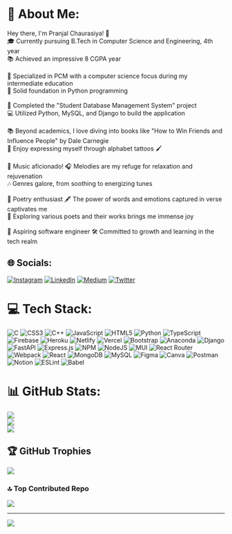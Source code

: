 # 💫 About Me:
Hey there, I'm Pranjal Chaurasiya! 👋<br>🎓 Currently pursuing B.Tech in Computer Science and Engineering, 4th year <br>📚 Achieved an impressive 8 CGPA  year<br><br>📘 Specialized in PCM with a computer science focus during my intermediate education<br>🐍 Solid foundation in Python programming<br><br>🚀 Completed the "Student Database Management System" project<br>💻 Utilized Python, MySQL, and Django to build the application<br><br>📚 Beyond academics, I love diving into books like "How to Win Friends and Influence People" by Dale Carnegie<br>🎨 Enjoy expressing myself through alphabet tattoos 🖌️<br><br>🎵 Music aficionado! 🎧 Melodies are my refuge for relaxation and rejuvenation<br>🎶 Genres galore, from soothing to energizing tunes<br><br>📜 Poetry enthusiast 🖋️ The power of words and emotions captured in verse captivates me<br>🌟 Exploring various poets and their works brings me immense joy<br><br>🌌 Aspiring software engineer 🛠️ Committed to growth and learning in the tech realm


## 🌐 Socials:
[![Instagram](https://img.shields.io/badge/Instagram-%23E4405F.svg?logo=Instagram&logoColor=white)](https://instagram.com/https://www.instagram.com/i_a_m_heart_hacker/) [![LinkedIn](https://img.shields.io/badge/LinkedIn-%230077B5.svg?logo=linkedin&logoColor=white)](https://linkedin.com/in/https://www.linkedin.com/in/pranjal-chaurasiya-81989419b/) [![Medium](https://img.shields.io/badge/Medium-12100E?logo=medium&logoColor=white)](https://medium.com/@https://medium.com/@pranjalchaurasiya8574) [![Twitter](https://img.shields.io/badge/Twitter-%231DA1F2.svg?logo=Twitter&logoColor=white)](https://twitter.com/https://twitter.com/PranjalChaura20) 

# 💻 Tech Stack:
![C](https://img.shields.io/badge/c-%2300599C.svg?style=for-the-badge&logo=c&logoColor=white) ![CSS3](https://img.shields.io/badge/css3-%231572B6.svg?style=for-the-badge&logo=css3&logoColor=white) ![C++](https://img.shields.io/badge/c++-%2300599C.svg?style=for-the-badge&logo=c%2B%2B&logoColor=white) ![JavaScript](https://img.shields.io/badge/javascript-%23323330.svg?style=for-the-badge&logo=javascript&logoColor=%23F7DF1E) ![HTML5](https://img.shields.io/badge/html5-%23E34F26.svg?style=for-the-badge&logo=html5&logoColor=white) ![Python](https://img.shields.io/badge/python-3670A0?style=for-the-badge&logo=python&logoColor=ffdd54) ![TypeScript](https://img.shields.io/badge/typescript-%23007ACC.svg?style=for-the-badge&logo=typescript&logoColor=white) ![Firebase](https://img.shields.io/badge/firebase-%23039BE5.svg?style=for-the-badge&logo=firebase) ![Heroku](https://img.shields.io/badge/heroku-%23430098.svg?style=for-the-badge&logo=heroku&logoColor=white) ![Netlify](https://img.shields.io/badge/netlify-%23000000.svg?style=for-the-badge&logo=netlify&logoColor=#00C7B7) ![Vercel](https://img.shields.io/badge/vercel-%23000000.svg?style=for-the-badge&logo=vercel&logoColor=white) ![Bootstrap](https://img.shields.io/badge/bootstrap-%23563D7C.svg?style=for-the-badge&logo=bootstrap&logoColor=white) ![Anaconda](https://img.shields.io/badge/Anaconda-%2344A833.svg?style=for-the-badge&logo=anaconda&logoColor=white) ![Django](https://img.shields.io/badge/django-%23092E20.svg?style=for-the-badge&logo=django&logoColor=white) ![FastAPI](https://img.shields.io/badge/FastAPI-005571?style=for-the-badge&logo=fastapi) ![Express.js](https://img.shields.io/badge/express.js-%23404d59.svg?style=for-the-badge&logo=express&logoColor=%2361DAFB) ![NPM](https://img.shields.io/badge/NPM-%23000000.svg?style=for-the-badge&logo=npm&logoColor=white) ![NodeJS](https://img.shields.io/badge/node.js-6DA55F?style=for-the-badge&logo=node.js&logoColor=white) ![MUI](https://img.shields.io/badge/MUI-%230081CB.svg?style=for-the-badge&logo=material-ui&logoColor=white) ![React Router](https://img.shields.io/badge/React_Router-CA4245?style=for-the-badge&logo=react-router&logoColor=white) ![Webpack](https://img.shields.io/badge/webpack-%238DD6F9.svg?style=for-the-badge&logo=webpack&logoColor=black) ![React](https://img.shields.io/badge/react-%2320232a.svg?style=for-the-badge&logo=react&logoColor=%2361DAFB) ![MongoDB](https://img.shields.io/badge/MongoDB-%234ea94b.svg?style=for-the-badge&logo=mongodb&logoColor=white) ![MySQL](https://img.shields.io/badge/mysql-%2300f.svg?style=for-the-badge&logo=mysql&logoColor=white) 	![Figma](https://img.shields.io/badge/figma-%23F24E1E.svg?style=for-the-badge&logo=figma&logoColor=white) ![Canva](https://img.shields.io/badge/Canva-%2300C4CC.svg?style=for-the-badge&logo=Canva&logoColor=white) ![Postman](https://img.shields.io/badge/Postman-FF6C37?style=for-the-badge&logo=postman&logoColor=white) ![Notion](https://img.shields.io/badge/Notion-%23000000.svg?style=for-the-badge&logo=notion&logoColor=white) ![ESLint](https://img.shields.io/badge/ESLint-4B3263?style=for-the-badge&logo=eslint&logoColor=white) ![Babel](https://img.shields.io/badge/Babel-F9DC3e?style=for-the-badge&logo=babel&logoColor=black)
# 📊 GitHub Stats:
![](https://github-readme-stats.vercel.app/api?username=Its-Pranjal&theme=radical&hide_border=false&include_all_commits=false&count_private=false)<br/>
![](https://github-readme-streak-stats.herokuapp.com/?user=Its-Pranjal&theme=radical&hide_border=false)<br/>
![](https://github-readme-stats.vercel.app/api/top-langs/?username=Its-Pranjal&theme=radical&hide_border=false&include_all_commits=false&count_private=false&layout=compact)

## 🏆 GitHub Trophies
![](https://github-profile-trophy.vercel.app/?username=Its-Pranjal&theme=radical&no-frame=false&no-bg=true&margin-w=4)

### 🔝 Top Contributed Repo
![](https://github-contributor-stats.vercel.app/api?username=Its-Pranjal&limit=5&theme=radical&combine_all_yearly_contributions=true)

---
[![](https://visitcount.itsvg.in/api?id=Its-Pranjal&icon=0&color=0)](https://visitcount.itsvg.in)

<!-- Proudly created with GPRM ( https://gprm.itsvg.in ) -->
